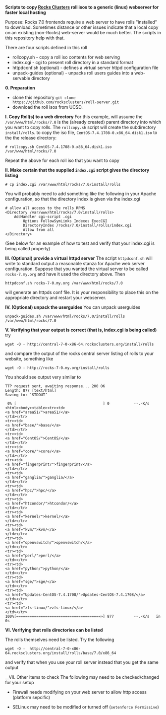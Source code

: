 __Scripts to copy [Rocks Clusters](http://www.rocksclusters.org) roll isos to a generic (linux) webserver for faster local hosting__

Purpose: Rocks 7.0 frontends require a web server to have rolls "installed" to download.  Sometimes distance or
other issues indicate that a local copy on an existing (non-Rocks) web-server would be much better.  The scripts in this
repository help  with that.

There are four scripts defined in this roll
* rollcopy.sh - copy a roll iso contents for web serving
* index.cgi  - cgi to present roll directory in a standard format
* httpdconf.sh (optional) - defines a virtual server httpd configuration file
* unpack-guides (optional) - unpacks roll users guides into a web-servable directory

__0. Preparation__
* clone this repository `git clone https://github.com/rocksclusters/roll-server.git`
* download the roll isos from UCSD.

__I. Copy Roll(s) to a web directory__
For this example, will assume the `/var/www/html/rocks/7.0`  is the (already created) parent directory into 
which you want to copy rolls.  The `rollcopy.sh` script will create the subdirectory `install/rolls`.
to copy the iso file, `CentOS-7.4.1708-0.x86_64.disk1.iso` to the the release directory:
```
# rollcopy.sh CentOS-7.4.1708-0.x86_64.disk1.iso /var/www/html/rocks/7.0
```
Repeat the above for each roll iso that you want to copy

__II. Make certain that the supplied `index.cgi` script gives the directory listing__
```
# cp index.cgi /var/www/html/rocks/7.0/install/rolls
```

You will probably need to add something like the following in your Apache 
configuration, so that the directory index is given via the index.cgi  

```
# allow all access to the rolls RPMS
<Directory /var/www/html/rocks/7.0/install/rolls>
	AddHandler cgi-script .cgi
        Options FollowSymLinks Indexes ExecCGI
        DirectoryIndex /rocks/7.0/install/rolls/index.cgi
        Allow from all
</Directory>
```
(See below for an example of how to test and verify that your index.cgi is being
called properly)

__III. (Optional) provide a virtual httpd server__
The script `httpdconf.sh` will write to standard output a reasonable stanza for Apache web server configuration.
Suppose that you wanted the virtual server to be called `rocks-7.my.org` and have it used  the directory above.
Then
```
httpdconf.sh rocks-7-0.my.org /var/www/html/rocks/7.0
```
will generate an httpds conf file. It is your responsibility to place this on the appropriate directory and restart
your webserver. 

__IV. (Optional) unpack the userguides__
You can unpack userguides 
```
unpack-guides.sh /var/www/html/rocks/7.0/install/rolls /var/www/html/rocks/7.0
```

__V.  Verifying that your output is correct (that is, index.cgi is being called)__
try
```
wget -O - http://central-7-0-x86-64.rocksclusters.org/install/rolls
```
and compare the output of the rocks central server listing of rolls to
your website, something like 
```
wget -O - http://rocks-7-0.my.org/install/rolls

```
You should see output very similar to 
```
TTP request sent, awaiting response... 200 OK
Length: 877 [text/html]
Saving to: ‘STDOUT’

 0% [                                       ] 0           --.-K/s              <html><body><table><tr><td>
<a href="area51/">area51/</a>
</td></tr>
<tr><td>
<a href="base/">base/</a>
</td></tr>
<tr><td>
<a href="CentOS/">CentOS/</a>
</td></tr>
<tr><td>
<a href="core/">core/</a>
</td></tr>
<tr><td>
<a href="fingerprint/">fingerprint/</a>
</td></tr>
<tr><td>
<a href="ganglia/">ganglia/</a>
</td></tr>
<tr><td>
<a href="hpc/">hpc/</a>
</td></tr>
<tr><td>
<a href="htcondor/">htcondor/</a>
</td></tr>
<tr><td>
<a href="kernel/">kernel/</a>
</td></tr>
<tr><td>
<a href="kvm/">kvm/</a>
</td></tr>
<tr><td>
<a href="openvswitch/">openvswitch/</a>
</td></tr>
<tr><td>
<a href="perl/">perl/</a>
</td></tr>
<tr><td>
<a href="python/">python/</a>
</td></tr>
<tr><td>
<a href="sge/">sge/</a>
</td></tr>
<tr><td>
<a href="Updates-CentOS-7.4.1708/">Updates-CentOS-7.4.1708/</a>
</td></tr>
<tr><td>
<a href="zfs-linux/">zfs-linux/</a>
</td></tr>
100%[======================================>] 877         --.-K/s   in 0s     
```
__VI.  Verifying that rolls directories can be listed__

The rolls themselves need be listed. Try the following
```
wget -O -  http://central-7-0-x86-64.rocksclusters.org/install/rolls/base/7.0/x86_64
```
and verify that when you use your roll server instead that you get the same output

__VII. Other items to check
The following may need to be checked/changed for your setup

* Firewall needs modifying on your web server to allow http access (platform sepcific)

* SELinux may need to be modified or turned off (```setenforce Permissive```)



